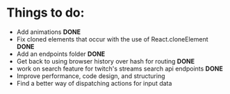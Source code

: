 <h1>Things to do:</h1>

<ul>
<li>Add animations <b>DONE</b></li>
<li>Fix cloned elements that occur with the use of React.cloneElement <b>DONE</b></li>
<li>Add an endpoints folder <b>DONE</b></li>
<li>Get back to using browser history over hash for routing <b>DONE</b></li>
<li>work on search feature for twitch's streams search api endpoints <b>DONE</b></li>
<li>Improve performance, code design, and structuring</li>
<li>Find a better way of dispatching actions for input data</li>
</ul>
